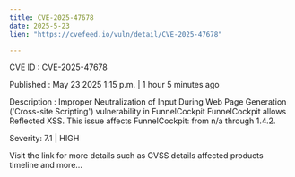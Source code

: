 ```yaml
---
title: CVE-2025-47678
date: 2025-5-23
lien: "https://cvefeed.io/vuln/detail/CVE-2025-47678"

---
```


CVE ID : CVE-2025-47678

Published :  May 23
2025
1:15 p.m. | 1 hour
5 minutes ago

Description : Improper Neutralization of Input During Web Page Generation ('Cross-site Scripting') vulnerability in FunnelCockpit FunnelCockpit allows Reflected XSS. This issue affects FunnelCockpit: from n/a through 1.4.2.

Severity: 7.1 | HIGH

Visit the link for more details
such as CVSS details
affected products
timeline
and more...
